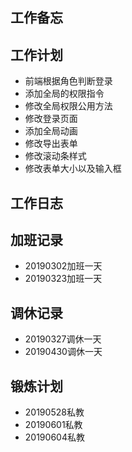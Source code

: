 ## 工作备忘

## 工作计划
- 前端根据角色判断登录
- 添加全局的权限指令
- 修改全局权限公用方法
- 修改登录页面
- 添加全局动画
- 修改导出表单
- 修改滚动条样式
- 修改表单大小以及输入框

## 工作日志

## 加班记录
- 20190302加班一天
- 20190323加班一天
## 调休记录
- 20190327调休一天
- 20190430调休一天

## 锻炼计划
- 20190528私教
- 20190601私教
- 20190604私教







